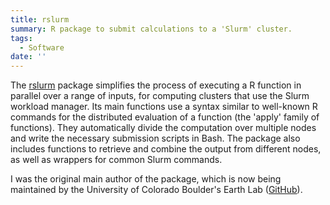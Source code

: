 ```yaml
---
title: rslurm
summary: R package to submit calculations to a 'Slurm' cluster.
tags:
  - Software
date: ''
---
```


The [rslurm](https://www.earthdatascience.org/rslurm/articles/rslurm.html) package simplifies the process of executing a R function in parallel over a range of inputs, for computing clusters that use the Slurm workload manager. Its main functions use a syntax similar to well-known R commands for the distributed evaluation of a function (the 'apply' family of functions). They automatically divide the computation over multiple nodes and write the necessary submission scripts in Bash. The package also includes functions to retrieve and combine the output from different nodes, as well as wrappers for common Slurm commands.

I was the original main author of the package, which is now being maintained by the University of Colorado Boulder's Earth Lab ([GitHub](https://github.com/earthlab/rslurm)).

